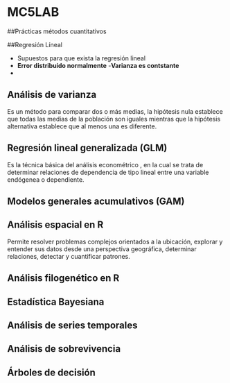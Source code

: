 # MC5LAB

##Prácticas métodos cuantitativos 

##Regresión Líneal

- Supuestos para que exista la regresión lineal
- **Error distribuido normalmente**
-**Varianza es contstante**
-

## Análisis de varianza

Es un método para comparar dos o más medias, la hipótesis nula establece que todas las medias de la población son iguales mientras que la hipótesis alternativa establece que al menos una es diferente.


## Regresión lineal generalizada (GLM)

Es la técnica básica del análisis econométrico , en la cual se trata de determinar relaciones de dependencia de tipo lineal entre una variable endógenea o dependiente.


## Modelos generales acumulativos (GAM)
 
 
## Análisis espacial en R

Permite resolver problemas complejos orientados a la ubicación, explorar y entender sus datos desde una perspectiva geográfica, determinar relaciones, detectar y cuantificar patrones.

## Análisis filogenético en R


## Estadística Bayesiana


## Análisis de series temporales


## Análisis de sobrevivencia


## Árboles de decisión
